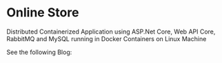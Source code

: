 # Online Store 

Distributed Containerized Application using ASP.Net Core, Web API Core, RabbitMQ and MySQL running in Docker Containers on Linux Machine


See the following Blog:

